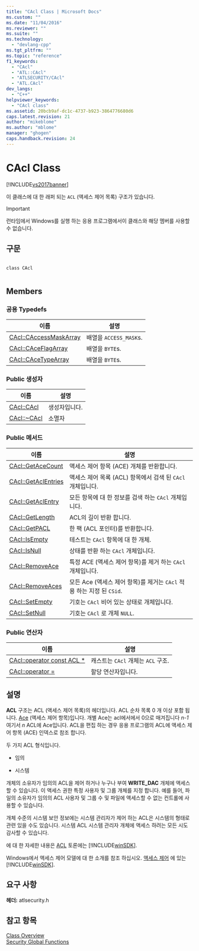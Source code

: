 ```yaml
---
title: "CAcl Class | Microsoft Docs"
ms.custom: ""
ms.date: "11/04/2016"
ms.reviewer: ""
ms.suite: ""
ms.technology: 
  - "devlang-cpp"
ms.tgt_pltfrm: ""
ms.topic: "reference"
f1_keywords: 
  - "CAcl"
  - "ATL::CAcl"
  - "ATLSECURITY/CAcl"
  - "ATL.CAcl"
dev_langs: 
  - "C++"
helpviewer_keywords: 
  - "CAcl class"
ms.assetid: 20bcb9af-dc1c-4737-b923-3864776680d6
caps.latest.revision: 21
author: "mikeblome"
ms.author: "mblome"
manager: "ghogen"
caps.handback.revision: 24
---
```

# CAcl Class
[!INCLUDE[vs2017banner](../../assembler/inline/includes/vs2017banner.md)]

이 클래스에 대 한 래퍼 되는 `ACL` \(액세스 제어 목록\) 구조가 있습니다.  
  
> [!IMPORTANT]
>  런타임에서 Windows를 실행 하는 응용 프로그램에서이 클래스와 해당 멤버를 사용할 수 없습니다.  
  
## 구문  
  
```  
  
class CAcl  
  
```  
  
## Members  
  
### 공용 Typedefs  
  
|이름|설명|  
|--------|--------|  
|[CAcl::CAccessMaskArray](../Topic/CAcl::CAccessMaskArray.md)|배열을 `ACCESS_MASK`s.|  
|[CAcl::CAceFlagArray](../Topic/CAcl::CAceFlagArray.md)|배열을 `BYTE`s.|  
|[CAcl::CAceTypeArray](../Topic/CAcl::CAceTypeArray.md)|배열을 `BYTE`s.|  
  
### Public 생성자  
  
|이름|설명|  
|--------|--------|  
|[CAcl::CAcl](../Topic/CAcl::CAcl.md)|생성자입니다.|  
|[CAcl::~CAcl](../Topic/CAcl::~CAcl.md)|소멸자|  
  
### Public 메서드  
  
|이름|설명|  
|--------|--------|  
|[CAcl::GetAceCount](../Topic/CAcl::GetAceCount.md)|액세스 제어 항목 \(ACE\) 개체를 반환합니다.|  
|[CAcl::GetAclEntries](../Topic/CAcl::GetAclEntries.md)|액세스 제어 목록 \(ACL\) 항목에서 검색 된 `CAcl` 개체입니다.|  
|[CAcl::GetAclEntry](../Topic/CAcl::GetAclEntry.md)|모든 항목에 대 한 정보를 검색 하는 `CAcl` 개체입니다.|  
|[CAcl::GetLength](../Topic/CAcl::GetLength.md)|ACL의 길이 반환 합니다.|  
|[CAcl::GetPACL](../Topic/CAcl::GetPACL.md)|한 팩 \(ACL 포인터\)를 반환합니다.|  
|[CAcl::IsEmpty](../Topic/CAcl::IsEmpty.md)|테스트는 `CAcl` 항목에 대 한 개체.|  
|[CAcl::IsNull](../Topic/CAcl::IsNull.md)|상태를 반환 하는 `CAcl` 개체입니다.|  
|[CAcl::RemoveAce](../Topic/CAcl::RemoveAce.md)|특정 ACE \(액세스 제어 항목\)를 제거 하는 `CAcl` 개체입니다.|  
|[CAcl::RemoveAces](../Topic/CAcl::RemoveAces.md)|모든 Ace \(액세스 제어 항목\)를 제거는 `CAcl` 적용 하는 지정 된 `CSid`.|  
|[CAcl::SetEmpty](../Topic/CAcl::SetEmpty.md)|기호는 `CAcl` 비어 있는 상태로 개체입니다.|  
|[CAcl::SetNull](../Topic/CAcl::SetNull.md)|기호는 `CAcl` 로 개체 `NULL`.|  
  
### Public 연산자  
  
|이름|설명|  
|--------|--------|  
|[CAcl::operator const ACL \*](../Topic/CAcl::operator%20const%20ACL%20*.md)|캐스트는 `CAcl` 개체는 `ACL` 구조.|  
|[CAcl::operator \=](../Topic/CAcl::operator%20=.md)|할당 연산자입니다.|  
  
## 설명  
 **ACL** 구조는 ACL \(액세스 제어 목록\)의 헤더입니다.  ACL 순차 목록 0 개 이상 포함 됩니다.  [Ace](http://msdn.microsoft.com/library/windows/desktop/aa374868) \(액세스 제어 항목\)입니다.  개별 Ace는 acl에서에서 0으로 매겨집니다  *n\-1*여기서  *n* ACL에 Ace입니다.  ACL을 편집 하는 경우 응용 프로그램의 ACL에 액세스 제어 항목 \(ACE\) 인덱스로 참조 합니다.  
  
 두 가지 ACL 형식입니다.  
  
-   임의  
  
-   시스템  
  
 개체의 소유자가 임의의 ACL을 제어 하거나 누구나 부여  **WRITE\_DAC** 개체에 액세스할 수 있습니다.  이 액세스 권한 특정 사용자 및 그룹 개체를 지정 합니다.  예를 들어, 파일의 소유자가 임의의 ACL 사용자 및 그룹 수 및 파일에 액세스할 수 없는 컨트롤에 사용할 수 있습니다.  
  
 개체 수준의 시스템 보안 정보에는 시스템 관리자가 제어 하는 ACL은 시스템의 형태로 관련 있을 수도 있습니다.  시스템 ACL 시스템 관리자 개체에 액세스 하려는 모든 시도 감사할 수 있습니다.  
  
 에 대 한 자세한 내용은  [ACL](http://msdn.microsoft.com/library/windows/desktop/aa374872) 토론에는 [!INCLUDE[winSDK](../../atl/includes/winsdk_md.md)].  
  
 Windows에서 액세스 제어 모델에 대 한 소개를 참조 하십시오.  [액세스 제어](http://msdn.microsoft.com/library/windows/desktop/aa374860) 에 있는 [!INCLUDE[winSDK](../../atl/includes/winsdk_md.md)].  
  
## 요구 사항  
 **헤더:** atlsecurity.h  
  
## 참고 항목  
 [Class Overview](../../atl/atl-class-overview.md)   
 [Security Global Functions](../../atl/reference/security-global-functions.md)